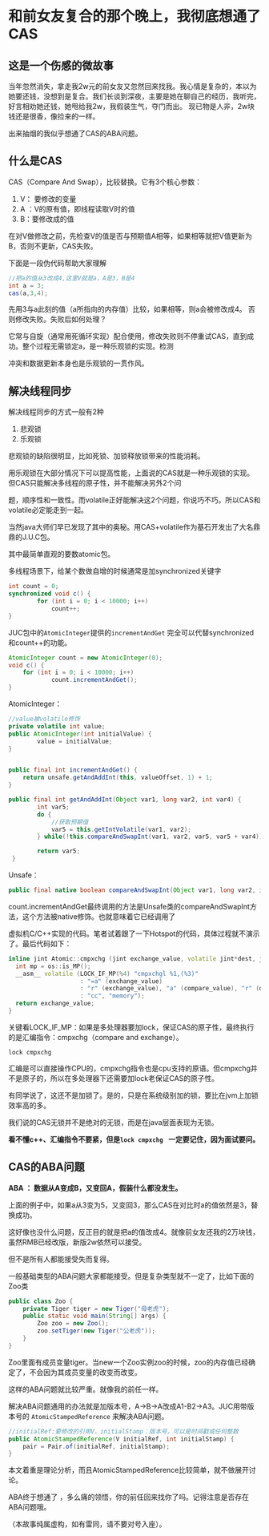 # 和前女友复合的那个晚上，我彻底想通了CAS

## 这是一个伤感的微故事

当年忽然消失，拿走我2w元的前女友又忽然回来找我。我心情是复杂的，本以为她要还钱，没想到是复合。我们长谈到深夜，主要是她在聊自己的经历，我听完， 好言相劝她还钱，她甩给我2w，我假装生气，夺门而出。 现已物是人非，2w块钱还是很香，像捡来的一样。

出来抽烟的我似乎想通了CAS的ABA问题。

## 什么是CAS

CAS（Compare And Swap），比较替换。它有3个核心参数：

1. V： 要修改的变量
2. A ：V的原有值，即线程读取V时的值
3. B：要修改成的值

在对V做修改之前，先检查V的值是否与预期值A相等，如果相等就把V值更新为B，否则不更新，CAS失败。

下面是一段伪代码帮助大家理解

```java
//把a的值从3改成4,这里V就是a，A是3，B是4
int a = 3;
cas(a,3,4);
```

先用3与a此刻的值（a所指向的内存值）比较，如果相等，则a会被修改成4。 否则修改失败。失败后如何处理？

它常与自旋（通常用死循环实现）配合使用，修改失败则不停重试CAS，直到成功。整个过程无需锁定a，是一种乐观锁的实现。检测

冲突和数据更新本身也是乐观锁的一贯作风。

## 解决线程同步

解决线程同步的方式一般有2种

1. 悲观锁
2. 乐观锁

悲观锁的缺陷很明显，比如死锁、加锁释放锁带来的性能消耗。

用乐观锁在大部分情况下可以提高性能，上面说的CAS就是一种乐观锁的实现。但CAS只能解决多线程的原子性，并不能解决另外2个问

题，顺序性和一致性。而volatile正好能解决这2个问题，你说巧不巧。所以CAS和volatile必定能走到一起。

当然java大师们早已发现了其中的奥秘。用CAS+volatile作为基石开发出了大名鼎鼎的J.U.C包。

其中最简单直观的要数atomic包。

多线程场景下，给某个数做自增的时候通常是加synchronized关键字

```java
int count = 0;
synchronized void c() {
		for (int i = 0; i < 10000; i++)
			count++;
}
```

JUC包中的`AtomicInteger`提供的`incrementAndGet` 完全可以代替synchronized和count++的功能。

```java
AtomicInteger count = new AtomicInteger(0);
void c() {
	for (int i = 0; i < 10000; i++)
			count.incrementAndGet();
}
```

AtomicInteger：

```java
//value被volatile修饰
private volatile int value;
public AtomicInteger(int initialValue) {
        value = initialValue;
}


public final int incrementAndGet() {
    return unsafe.getAndAddInt(this, valueOffset, 1) + 1;
}

public final int getAndAddInt(Object var1, long var2, int var4) {
        int var5;
        do {
            //获取预期值
            var5 = this.getIntVolatile(var1, var2);
        } while(!this.compareAndSwapInt(var1, var2, var5, var5 + var4));

        return var5;
 }

```

Unsafe：

```java
public final native boolean compareAndSwapInt(Object var1, long var2, int var4, int var5);
```

count.incrementAndGet最终调用的方法是Unsafe类的compareAndSwapInt方法，这个方法被native修饰。也就意味着它已经调用了

虚拟机C/C++实现的代码。笔者试着跟了一下Hotspot的代码，具体过程就不演示了。最后代码如下：

```c++
inline jint Atomic::cmpxchg (jint exchange_value, volatile jint*dest, jint compare_value) {
  int mp = os::is_MP();
  __asm__ volatile (LOCK_IF_MP(%4) "cmpxchgl %1,(%3)"
                    : "=a" (exchange_value)
                    : "r" (exchange_value), "a" (compare_value), "r" (dest), "r" (mp)
                    : "cc", "memory");
  return exchange_value;
}
```

关键看LOCK_IF_MP：如果是多处理器要加lock，保证CAS的原子性，最终执行的是汇编指令：cmpxchg（compare and exchange）。

```assembly
lock cmpxchg 
```

汇编是可以直接操作CPU的，cmpxchg指令也是cpu支持的原语。但cmpxchg并不是原子的，所以在多处理器下还需要加lock老保证CAS的原子性。

有同学说了，这还不是加锁了。是的，只是在系统级别加的锁，要比在jvm上加锁效率高的多。

我们说的CAS无锁并不是绝对的无锁，而是在java层面表现为无锁。

**看不懂c++、汇编指令不要紧，但是`lock cmpxchg ` 一定要记住，因为面试要问。**

## CAS的ABA问题

**ABA ： 数据从A变成B，又变回A，假装什么都没发生。**

上面的例子中，如果a从3变为5，又变回3，那么CAS在对比时a的值依然是3，替换成功。

这好像也没什么问题，反正目的就是把a的值改成4。就像前女友还我的2万块钱，虽然RMB已经改版，新版2w依然可以接受。

但不是所有人都能接受失而复得。

一般基础类型的ABA问题大家都能接受。但是复杂类型就不一定了，比如下面的Zoo类

```java
public class Zoo {
    private Tiger tiger = new Tiger("母老虎");
    public static void main(String[] args) {
        Zoo zoo = new Zoo();
        zoo.setTiger(new Tiger("公老虎"));
    }
}
```

Zoo里面有成员变量tiger。当new一个Zoo实例zoo的时候，zoo的内存值已经确定了，不会因为其成员变量的改变而改变。

这样的ABA问题就比较严重。就像我的前任一样。

解决ABA问题通用的办法就是加版本号，A->B->A改成A1-B2->A3。JUC用带版本号的 `AtomicStampedReference` 来解决ABA问题。

```java
//initialRef:要修改的引用V，initialStamp：版本号，可以是时间戳或任何整数
public AtomicStampedReference(V initialRef, int initialStamp) {
    pair = Pair.of(initialRef, initialStamp);
}
```

本文着重是理论分析，而且AtomicStampedReference比较简单，就不做展开讨论。

ABA终于想通了 ，多么痛的领悟，你的前任回来找你了吗。记得注意是否存在ABA问题哦。

（本故事纯属虚构，如有雷同，请不要对号入座）。